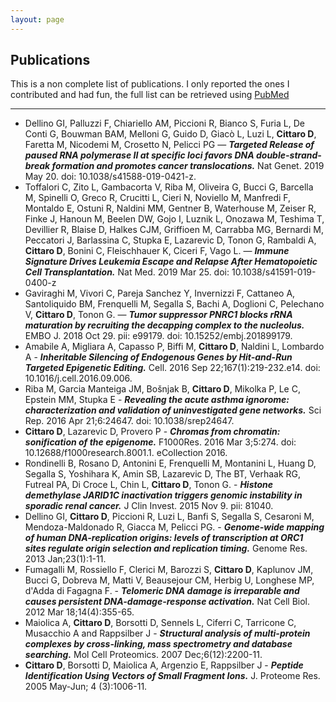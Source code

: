 ```yaml
---
layout: page
---
```


## Publications

This is a non complete list of publications. I only reported the ones I contributed and had fun, the full list can be retrieved using [PubMed](http://www.ncbi.nlm.nih.gov/pubmed/?term=cittaro+d%5Bauthor%5D)

---------

* Dellino GI, Palluzzi F, Chiariello AM, Piccioni R, Bianco S, Furia L, De Conti G, Bouwman BAM, Melloni G, Guido D, Giacò L, Luzi L, **Cittaro D**, Faretta M, Nicodemi M, Crosetto N, Pelicci PG — **_Targeted Release of paused RNA polymerase II at specific loci favors DNA double-strand-break formation and promotes cancer translocations._** Nat Genet. 2019 May 20. doi: 10.1038/s41588-019-0421-z.
* Toffalori C, Zito L, Gambacorta V, Riba M, Oliveira G, Bucci G, Barcella M, Spinelli O, Greco R, Crucitti L, Cieri N, Noviello M, Manfredi F, Montaldo E, Ostuni R, Naldini MM, Gentner B, Waterhouse M, Zeiser R, Finke J, Hanoun M, Beelen DW, Gojo I, Luznik L, Onozawa M, Teshima T, Devillier R, Blaise D, Halkes CJM, Griffioen M, Carrabba MG, Bernardi M, Peccatori J, Barlassina C, Stupka E, Lazarevic D, Tonon G, Rambaldi A, **Cittaro D**, Bonini C, Fleischhauer K, Ciceri F, Vago L. — **_Immune Signature Drives Leukemia Escape and Relapse After Hematopoietic Cell Transplantation._** Nat Med. 2019 Mar 25. doi: 10.1038/s41591-019-0400-z
* Gaviraghi M, Vivori C, Pareja Sanchez Y, Invernizzi F, Cattaneo A, Santoliquido BM, Frenquelli M, Segalla S, Bachi A, Doglioni C, Pelechano V, **Cittaro D**, Tonon G. — **_Tumor suppressor PNRC1 blocks rRNA maturation by recruiting the decapping complex to the nucleolus._** EMBO J. 2018 Oct 29. pii: e99179. doi: 10.15252/embj.201899179.
* Amabile A, Migliara A, Capasso P, Biffi M, **Cittaro D**, Naldini L, Lombardo A - **_Inheritable Silencing of Endogenous Genes by Hit-and-Run Targeted Epigenetic Editing._** Cell. 2016 Sep 22;167(1):219-232.e14. doi: 10.1016/j.cell.2016.09.006.
* Riba M, Garcia Manteiga JM, Bošnjak B, **Cittaro D**, Mikolka P, Le C, Epstein MM, Stupka E - **_Revealing the acute asthma ignorome: characterization and validation of uninvestigated gene networks._** Sci Rep. 2016 Apr 21;6:24647. doi: 10.1038/srep24647.
* **Cittaro D**, Lazarevic D, Provero P - **_Chromas from chromatin: sonification of the epigenome._** F1000Res. 2016 Mar 3;5:274. doi: 10.12688/f1000research.8001.1. eCollection 2016.
* Rondinelli B, Rosano D, Antonini E, Frenquelli M, Montanini L, Huang D, Segalla S, Yoshihara K, Amin SB, Lazarevic D, The BT, Verhaak RG, Futreal PA, Di Croce L, Chin L, **Cittaro D**, Tonon G. - **_Histone demethylase JARID1C inactivation triggers genomic instability in sporadic renal cancer._** J Clin Invest. 2015 Nov 9. pii: 81040.
* Dellino GI, **Cittaro D**, Piccioni R, Luzi L, Banfi S, Segalla S, Cesaroni M, Mendoza-Maldonado R, Giacca M, Pelicci PG. - **_Genome-wide mapping of human DNA-replication origins: levels of transcription at ORC1 sites regulate origin selection and replication timing._** Genome Res. 2013 Jan;23(1):1-11.
* Fumagalli M, Rossiello F, Clerici M, Barozzi S, **Cittaro D**, Kaplunov JM, Bucci G, Dobreva M, Matti V, Beausejour CM, Herbig U, Longhese MP, d'Adda di Fagagna F. - **_Telomeric DNA damage is irreparable and causes persistent DNA-damage-response activation._** Nat Cell Biol. 2012 Mar 18;14(4):355-65.
* Maiolica A, **Cittaro D**, Borsotti D, Sennels L, Ciferri C, Tarricone C, Musacchio A and Rappsilber J - **_Structural analysis of multi-protein complexes by cross-linking, mass spectrometry and database searching._**  Mol Cell Proteomics. 2007 Dec;6(12):2200-11.
* **Cittaro D**, Borsotti D, Maiolica A, Argenzio E, Rappsilber J - **_Peptide Identification Using Vectors of Small Fragment Ions._** J. Proteome Res. 2005 May-Jun; 4 (3):1006-11.
